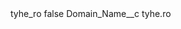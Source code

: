 <?xml version="1.0" encoding="UTF-8"?>
<CustomMetadata xmlns="http://soap.sforce.com/2006/04/metadata" xmlns:xsi="http://www.w3.org/2001/XMLSchema-instance" xmlns:xsd="http://www.w3.org/2001/XMLSchema">
    <label>tyhe_ro</label>
    <protected>false</protected>
    <values>
        <field>Domain_Name__c</field>
        <value xsi:type="xsd:string">tyhe.ro</value>
    </values>
</CustomMetadata>
